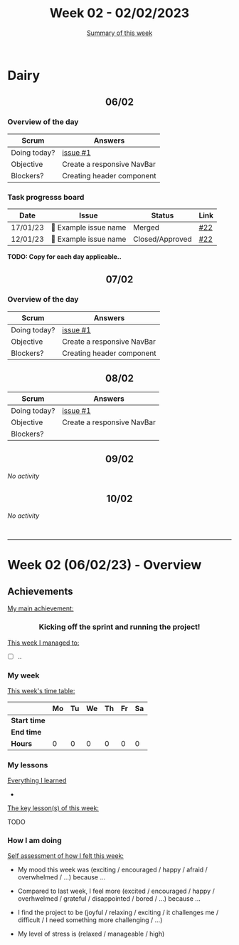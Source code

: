 

<!-- 
  Welcome to your weekly agenda.
  In this agenda, you will note down day to day progress.
-->

<h1 align="center">Week 02 - 02/02/2023</h1>

<p align="center"><a href="#summary">Summary of this week</a></p>

<br/>
<!-- 
  -- SECTION: OVERVIEW
  -- For each day, fill out your dairy
  -->

<h1>Dairy</h1>

<h2 align="center">06/02</h2>

### Overview of the day

<!-- Fill out the daily scrum table 
  -- Doing today? - What are you working on today?
  -- Objective?   - What do you hope to achieve today?
  -- Blockers?    - Any blockers? Anywhere you need help?
-->

| Scrum	       | Answers 	| 
|----------	   |-------	  |
| Doing today? | <a href="https://github.com/italanta/elewa-group/issues/1" target="blank">issue #1</a>         |
| Objective    | Create a responsive NavBar         |
| Blockers?    | Creating header component         |

### Task progresss board

<!-- List all the tasks and bounties in progress this week -->

| Date     	| Issue 	| Status 	| Link 	|
|----------	|-------	|--------	|------	|
| 17/01/23 	| 🏇 Example issue name | Merged | [#22](https://github.com/italanta/kujali/issues/22) |
| 12/01/23	| 🏇 Example issue name | Closed/Approved | [#22](https://github.com/italanta/kujali/issues/22) |

**TODO: Copy for each day applicable..**

<h2 align="center">07/02</h2>

### Overview of the day

<!-- Fill out the daily scrum table 
  -- Doing today? - What are you working on today?
  -- Objective?   - What do you hope to achieve today?
  -- Blockers?    - Any blockers? Anywhere you need help?
-->

| Scrum	       | Answers 	| 
|----------	   |-------	  |
| Doing today? | <a href="https://github.com/italanta/elewa-group/issues/1" target="blank">issue #1</a>         |
| Objective    | Create a responsive NavBar         |
| Blockers?    | Creating header component         |

<h2 align="center">08/02</h2>


| Scrum	       | Answers 	| 
|----------	   |-------	  |
| Doing today? | <a href="https://github.com/italanta/elewa-group/issues/1" target="blank">issue #1</a>         |
| Objective    | Create a responsive NavBar         |
| Blockers?    |         |
<h2 align="center">09/02</h2>

*No activity*

<h2 align="center">10/02</h2>

*No activity*


<br/>

<hr id="summary" />
<!-- Fill this section at the end of each week, -->

# Week 02 (06/02/23) - Overview

<!-- What was your main achievement -->
<h2>Achievements</h2>

<u>My main achievement:</u>

<!-- Write the achievement you are most proud off in one line! -->
<h3 align="center">Kicking off the sprint and running the project!</h3>

<!-- List all your achievement -->
<u>This week I managed to:</u>

- [ ] ..

### My week
<!-- Keep track of your time table daily -->
<u>This week's time table:</u>

|                | Mo | Tu 	| We 	| Th | Fr | Sa |
|---             |---	|---	|---  |--- |--- |--- |
| **Start time** |    |     |     |    |    |    |
| **End time**	 |    |     |     |    |    |    |
| **Hours**	     | 0  | 0   | 0   | 0  | 0  | 0  |

### My lessons
<!-- What did I learn? -->
<u>Everything I learned</u>

- 

<u>The key lesson(s) of this week:</u>

TODO

### How I am doing
<!-- How did you feel? -->
<u>Self assessment of how I felt this week:</u>

- My mood this week was (exciting / encouraged / happy / afraid / overwhelmed / ...) because ...
  
- Compared to last week, I feel more (excited / encouraged / happy / overhwelmed / grateful / disappointed / bored / ...) because ...

- I find the project to be (joyful / relaxing / exciting / it challenges me / difficult / I need something more challenging / ...)

- My level of stress is (relaxed / manageable / high) 